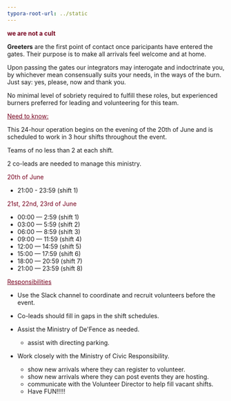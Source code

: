 ```yaml
---
typora-root-url: ../static
---
```


<span style="color:#77011e;">**we are not a cult**</span>

**Greeters** are the first point of contact once paricipants have entered the gates.  Their purpose is to make all arrivals feel welcome and at home.  

Upon passing the gates our integrators may interogate and indoctrinate you, by whichever mean consensually suits your needs,  in the ways of the burn.  Just say:  yes, please, now and thank you.  

No minimal level of sobriety required to fulfill these roles, but experienced burners preferred for leading and volunteering for this team.



<span style="color:#77011e;"><u>Need to know:</u></span>

This 24-hour operation begins on the evening of the 20th of June and is scheduled to work in 3 hour shifts throughout the event. 

Teams of no less than 2 at each shift.

2 co-leads are needed to manage this ministry.



<span style="color:#77011e;">20th of June</span>

- 21:00 - 23:59 (shift 1)


<span style="color:#77011e;">21st, 22nd, 23rd of June</span>

- 00:00 — 2:59 (shift 1)
- 03:00 — 5:59 (shift 2)
- 06:00 — 8:59 (shift 3)
- 09:00 — 11:59 (shift 4)
- 12:00 — 14:59 (shift 5)
- 15:00 — 17:59 (shift 6)
- 18:00 — 20:59 (shift 7)
- 21:00 — 23:59 (shift 8)



<span style="color:#77011e;"><u>Responsibilities</u></span>

- Use the Slack channel to coordinate and recruit volunteers before the event.

- Co-leads should fill in gaps in the shift schedules.

- Assist the Ministry of De'Fence as needed.

  - assist with directing parking.

- Work closely with the Ministry of Civic Responsibility.

  - show new arrivals where they can register to volunteer.
  - show new arrivals where they can post events they are hosting.
  - communicate with the Volunteer Director to help fill vacant shifts.
  - Have FUN!!!!!

